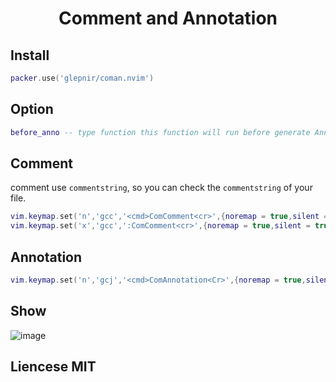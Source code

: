 <center>
<h1><p> Comment and Annotation </p></h1>
</center>

## Install

```lua
packer.use('glepnir/coman.nvim')
```

## Option

```lua
before_anno -- type function this function will run before generate Annotation
```

## Comment

comment use `commentstring`, so you can check the `commentstring` of your file.

```lua
vim.keymap.set('n','gcc','<cmd>ComComment<cr>',{noremap = true,silent = true})
vim.keymap.set('x','gcc',':ComComment<cr>',{noremap = true,silent = true})
```

## Annotation

```lua
vim.keymap.set('n','gcj','<cmd>ComAnnotation<Cr>',{noremap = true,silent = true})
```

## Show

![image](https://user-images.githubusercontent.com/41671631/181735098-7e81fc60-3e14-4bfb-9322-a9bcab2edc80.gif)

## Liencese MIT
